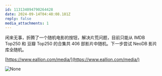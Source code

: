 ```yaml
---
id: 113134094790264428
date: 2024-09-14T04:48:08.181Z
reply: false
media_attachments: 1
---
```


闲来无事，折腾了一个随机电影的按钮，解决片荒问题，目前只能从 IMDB Top250 和 豆瓣 Top250 的合集共 406 部影片中随机。下一步尝试 NeoDB 影片库全随机。

[https://www.eallion.com/media/](https://www.eallion.com/media/)

![None](https://files.e5n.cc/media_attachments/files/113/134/086/150/436/074/original/9352580df183a185.png)

